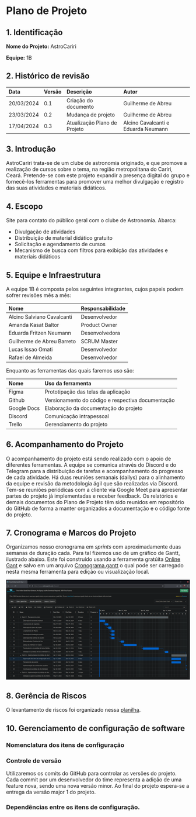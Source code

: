 # Plano de Projeto

## 1. Identificação

**Nome do Projeto:** AstroCariri

**Equipe:** 1B

## 2. Histórico de revisão

| Data       | Versão | Descrição                    | Autor                               |
|:---------- |:------ |:---------------------------- |:----------------------------------- |
| 20/03/2024 | 0.1    | Criação do documento         | Guilherme de Abreu                  |
| 23/03/2024 | 0.2    | Mudança de projeto           | Guilherme de Abreu                  |
| 17/04/2024 | 0.3    | Atualização Plano de Projeto | Alcino Cavalcanti e Eduarda Neumann |

## 3. Introdução

AstroCariri trata-se de um clube de astronomia originado, e que promove a realização de cursos sobre o tema, na região metropolitana do Cariri, Ceará. Pretende-se com este projeto expandir a presença digital do grupo e fornecê-los ferramentas para promover uma melhor divulgação e registro das suas atividades e materiais didáticos.

## 4. Escopo

Site para contato do público geral com o clube de Astronomia. Abarca:

- Divulgação de atividades
- Distribuição de material didático gratuito
- Solicitação e agendamento de cursos
- Mecanismo de busca com filtros para exibição das atividades e materiais didáticos

## 5. Equipe e Infraestrutura

A equipe 1B é composta pelos seguintes integrantes, cujos papeis podem sofrer revisões mês a mês:

| Nome                       | Responsabilidade |
|:-------------------------- |:---------------- |
| Alcino Salviano Cavalcanti | Desenvolvedor    |
| Amanda Kasat Baltor        | Product Owner    |
| Eduarda Fritzen Neumann    | Desenvolvedora   |
| Guilherme de Abreu Barreto | SCRUM Master     |
| Lucas Issao Omati          | Desenvolvedor    |
| Rafael de Almeida          | Desenvolvedor    |

Enquanto as ferramentas das quais faremos uso são:

| Nome        | Uso da ferramenta                                 |
|:----------- |:------------------------------------------------- |
| Figma       | Prototipação das telas da aplicação               |
| Github      | Versionamento do código e respectiva documentação |
| Google Docs | Elaboração da documentação do projeto             |
| Discord     | Comunicação intrapessoal                          |
| Trello      | Gerenciamento do projeto                          |

## 6. Acompanhamento do Projeto

O acompanhamento do projeto está sendo realizado com o apoio de diferentes ferramentas. A equipe se comunica através do Discord e do Telegram para a distribuição de tarefas e acompanhamento do progresso de cada atividade. Há duas reuniões semanais (dailys) para o alinhamento da equipe e revisão da metodologia ágil que são realizadas via Discord. Tem-se reuniões periódicas com a cliente via Google Meet para apresentar partes do projeto já implementadas e receber feedback. Os relatórios e demais documentos do Plano de Projeto têm sido reunidos em repositório do GitHub de forma a manter organizados a documentação e o código fonte do projeto.

## 7. Cronograma e Marcos do Projeto

Organizamos nosso cronograma em *sprints* com aproximadamente duas semanas de duração cada. Para tal fizemos uso de um gráfico de Gantt, ilustrado abaixo. Este foi construído usando a ferramenta gratúita [Online Gant](https://www.onlinegantt.com/#/gantt) e salvo em um arquivo [Cronograma.gantt](./Cronograma.gantt) o qual pode ser carregado nesta mesma ferramenta para edição ou visualização local.

![](Images/fc09bd652aaf6990dc8a41524e7fac99004cf136.png)

## 8. Gerência de Riscos

O levantamento de riscos foi organizado nessa [planilha](https://docs.google.com/spreadsheets/d/1DsqYmGn9HqbstkxohSNH91RMbwWWpcCD6hRg8YOb8rc/edit?usp=sharing).

## 10. Gerenciamento de configuração de software

### Nomenclatura dos itens de configuração

### Controle de versão

Utilizaremos os comits do GitHub para controlar as versões do projeto. Cada commit por um desenvolvedor do time representa a adição de uma feature nova, sendo uma nova versão minor. Ao final do projeto espera-se a entrega da versão major 1 do projeto.

### Dependências entre os itens de configuração.
